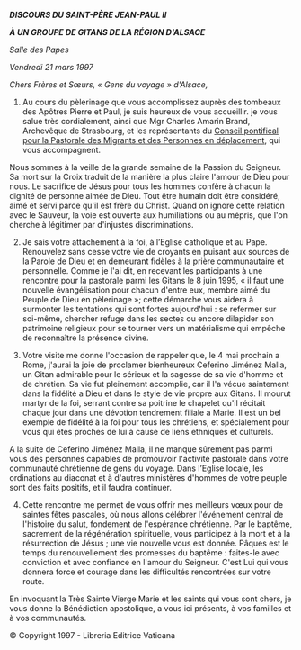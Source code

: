 ***DISCOURS DU SAINT-PÈRE JEAN-PAUL II***

***À UN GROUPE DE GITANS DE LA RÉGION D'ALSACE***

*Salle des Papes*

*Vendredi 21 mars 1997*

*Chers Frères et Sœurs, « Gens du voyage » d'Alsace,*

1. Au cours du pèlerinage que vous accomplissez auprès des tombeaux des Apôtres Pierre et Paul, je suis heureux de vous accueillir. je vous salue très cordialement, ainsi que Mgr Charles Amarin Brand, Archevêque de Strasbourg, et les représentants du [Conseil pontifical pour la Pastorale des Migrants et des Personnes en déplacement](http://www.vatican.va/roman_curia/pontifical_councils/migrants/index_fr.htm), qui vous accompagnent.

Nous sommes à la veille de la grande semaine de la Passion du Seigneur. Sa mort sur la Croix traduit de la manière la plus claire l'amour de Dieu pour nous. Le sacrifice de Jésus pour tous les hommes confère à chacun la dignité de personne aimée de Dieu. Tout être humain doit être considéré, aimé et servi parce qu'il est frère du Christ. Quand on ignore cette relation avec le Sauveur, la voie est ouverte aux humiliations ou au mépris, que l'on cherche à légitimer par d'injustes discriminations.

2. Je sais votre attachement à la foi, à l’Eglise catholique et au Pape. Renouvelez sans cesse votre vie de croyants en puisant aux sources de la Parole de Dieu et en demeurant fidèles à la prière communautaire et personnelle. Comme je l'ai dit, en recevant les participants à une rencontre pour la pastorale parmi les Gitans le 8 juin 1995, « il faut une nouvelle évangélisation pour chacun d'entre eux, membre aimé du Peuple de Dieu en pèlerinage »; cette démarche vous aidera à surmonter les tentations qui sont fortes aujourd'hui : se refermer sur soi-même, chercher refuge dans les sectes ou encore dilapider son patrimoine religieux pour se tourner vers un matérialisme qui empêche de reconnaître la présence divine.

3. Votre visite me donne l'occasion de rappeler que, le 4 mai prochain a Rome, j'aurai la joie de proclamer bienheureux Ceferino Jiménez Malla, un Gitan admirable pour le sérieux et la sagesse de sa vie d'homme et de chrétien. Sa vie fut pleinement accomplie, car il l'a vécue saintement dans la fidélité a Dieu et dans le style de vie propre aux Gitans. Il mourut martyr de la foi, serrant contre sa poitrine le chapelet qu'il récitait chaque jour dans une dévotion tendrement filiale a Marie. Il est un bel exemple de fidélité à la foi pour tous les chrétiens, et spécialement pour vous qui êtes proches de lui à cause de liens ethniques et culturels.

A la suite de Ceferino Jiménez Malla, il ne manque sûrement pas parmi vous des personnes capables de promouvoir l'activité pastorale dans votre communauté chrétienne de gens du voyage. Dans l’Eglise locale, les ordinations au diaconat et à d'autres ministères d'hommes de votre peuple sont des faits positifs, et il faudra continuer.

4. Cette rencontre me permet de vous offrir mes meilleurs vœux pour de saintes fêtes pascales, où nous allons célébrer l'événement central de l'histoire du salut, fondement de l'espérance chrétienne. Par le baptême, sacrement de la régénération spirituelle, vous participez à la mort et à la résurrection de Jésus ; une vie nouvelle vous est donnée. Pâques est le temps du renouvellement des promesses du baptême : faites-le avec conviction et avec confiance en l'amour du Seigneur. C'est Lui qui vous donnera force et courage dans les difficultés rencontrées sur votre route.

En invoquant la Très Sainte Vierge Marie et les saints qui vous sont chers, je vous donne la Bénédiction apostolique, a vous ici présents, à vos familles et à vos communautés.

© Copyright 1997 - Libreria Editrice Vaticana